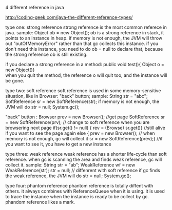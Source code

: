  4 different reference in java
 
 http://coding-geek.com/java-the-different-reference-types/
 
 type one: strong reference 
 strong reference is the most common referece in java. 
 sample: Object ob = new Object();
 ob is a strong reference in stack, it points to an instance in heap.
 if memory is not enough, the JVM will throw out "outOfMemoryError" rather than that gc  collects this instance.
 if you don't need this instance, you need to do  ob = null  to declare that, because the strong reference ob is still existing.
 
 if you declare a strong reference in a method:
 public void test(){ Object o = new Object()}  
 when you quit the method, the reference o will quit too, and the instance will be gone.
 
 
 type two: soft reference 
 soft reference is used in some memory-sensitive situation, like in Browser: "back" button; 
 sample: String str = "abc";
         SoftReference<String> sr = new SoftReference<String>(str);
 if memory is not enough, the JVM will do
         str = null; 
         System.gc();
 
 "back" button :
       Browser prev = new Browser();   //get page
       SoftReference sr = new SoftReference(prv); // change to soft reference when you are browsering next page
       if(sr.get() != null)  { rev = (Browse) sr.get()}  //still alive if you want to see the page again
       else { prev = new Browser(); // when memory is not enough, gc will collect it 
       sr = new SoftReference(prev);}  //if you want to see it,  you have to get a new instance
       
type three: weak reference
weak reference has a shorter life-cycle than soft reference. when gc is scanning the area and finds weak reference, gc will collect it.
sample: String str = "ab";
        WeakReference wf = new WeakReference(str);
        str = null;    // diffenrent with soft reference
 if gc finds the weak reference, the JVM will do
         str = null; 
         System.gc();

         
type four: phantom reference
phantom reference is totally diffent with others. it always combines with ReferenceQueue when it is using. it is used to trace the instance
when the instance is ready to be collect by gc.  phandom reference likes a mark.